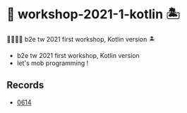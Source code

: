 # 🥇 workshop-2021-1-kotlin 🏝
👨‍💻👩‍💻 b2e tw 2021 first workshop, Kotlin version 🏝
* b2e tw 2021 first workshop, Kotlin version
* let's mob programming !

## Records
* [0614](./0614.md)
